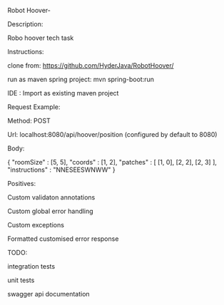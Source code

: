 Robot Hoover-

Description:

Robo hoover tech task

Instructions:

clone from:  https://github.com/HyderJava/RobotHoover/

run as maven spring project: mvn spring-boot:run

IDE : Import as existing maven project


Request Example:

Method: POST

Url: localhost:8080/api/hoover/position (configured by default to 8080)

Body:

{
  "roomSize" : [5, 5],
  "coords" : [1, 2],
  "patches" : [
    [1, 0],
    [2, 2],
    [2, 3]
  ],
  "instructions" : "NNESEESWNWW"
}


Positives:

Custom validaton annotations

Custom global error handling

Custom exceptions

Formatted customised error response

TODO:

integration tests

unit tests

swagger api documentation
